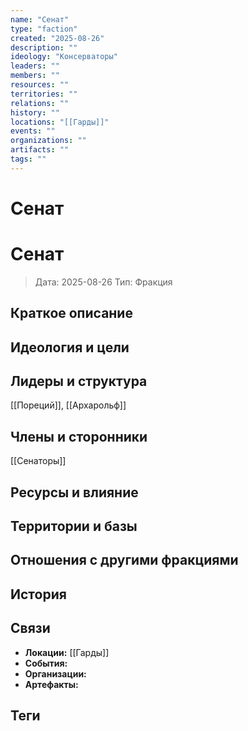 ```yaml
---
name: "Сенат"
type: "faction"
created: "2025-08-26"
description: ""
ideology: "Консерваторы"
leaders: ""
members: ""
resources: ""
territories: ""
relations: ""
history: ""
locations: "[[Гарды]]"
events: ""
organizations: ""
artifacts: ""
tags: ""
---
```


# Сенат


# Сенат

> Дата: 2025-08-26
> Тип: Фракция


## Краткое описание


## Идеология и цели


## Лидеры и структура
[[Пореций]], [[Архарольф]]

## Члены и сторонники
[[Сенаторы]]

## Ресурсы и влияние


## Территории и базы


## Отношения с другими фракциями


## История


## Связи
- **Локации:** [[Гарды]]
- **События:** 
- **Организации:** 
- **Артефакты:** 

## Теги

